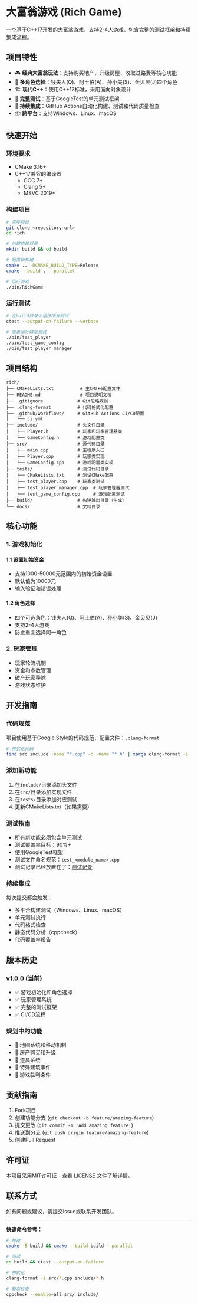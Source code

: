 # 大富翁游戏 (Rich Game)

一个基于C++17开发的大富翁游戏，支持2-4人游戏，包含完整的测试框架和持续集成流程。

## 项目特性

- 🎮 **经典大富翁玩法**：支持购买地产、升级房屋、收取过路费等核心功能
- 🎯 **多角色选择**：钱夫人(Q)、阿土伯(A)、孙小美(S)、金贝贝(J)四个角色
- 🏗️ **现代C++**：使用C++17标准，采用面向对象设计
- 🧪 **完整测试**：基于GoogleTest的单元测试框架
- 🔄 **持续集成**：GitHub Actions自动化构建、测试和代码质量检查
- 📦 **跨平台**：支持Windows、Linux、macOS

## 快速开始

### 环境要求

- CMake 3.16+
- C++17兼容的编译器
  - GCC 7+
  - Clang 5+
  - MSVC 2019+

### 构建项目

```bash
# 克隆项目
git clone <repository-url>
cd rich

# 创建构建目录
mkdir build && cd build

# 配置和构建
cmake .. -DCMAKE_BUILD_TYPE=Release
cmake --build . --parallel

# 运行游戏
./bin/RichGame
```

### 运行测试

```bash
# 在build目录中运行所有测试
ctest --output-on-failure --verbose

# 或者运行特定测试
./bin/test_player
./bin/test_game_config
./bin/test_player_manager
```

## 项目结构

```
rich/
├── CMakeLists.txt          # 主CMake配置文件
├── README.md               # 项目说明文档
├── .gitignore             # Git忽略规则
├── .clang-format          # 代码格式化配置
├── .github/workflows/     # GitHub Actions CI/CD配置
│   └── ci.yml
├── include/               # 头文件目录
│   ├── Player.h           # 玩家和玩家管理器类
│   └── GameConfig.h       # 游戏配置类
├── src/                   # 源代码目录
│   ├── main.cpp           # 主程序入口
│   ├── Player.cpp         # 玩家类实现
│   └── GameConfig.cpp     # 游戏配置类实现
├── tests/                 # 测试代码目录
│   ├── CMakeLists.txt     # 测试CMake配置
│   ├── test_player.cpp    # 玩家类测试
│   ├── test_player_manager.cpp  # 玩家管理器测试
│   └── test_game_config.cpp     # 游戏配置测试
├── build/                 # 构建输出目录（生成）
└── docs/                  # 文档目录
```

## 核心功能

### 1. 游戏初始化

#### 1.1 设置初始资金
- 支持1000-50000元范围内的初始资金设置
- 默认值为10000元
- 输入验证和错误处理

#### 1.2 角色选择
- 四个可选角色：钱夫人(Q)、阿土伯(A)、孙小美(S)、金贝贝(J)
- 支持2-4人游戏
- 防止重复选择同一角色

### 2. 玩家管理
- 玩家轮流机制
- 资金和点数管理
- 破产玩家移除
- 游戏状态维护

## 开发指南

### 代码规范

项目使用基于Google Style的代码规范，配置文件：`.clang-format`

```bash
# 格式化代码
find src include -name "*.cpp" -o -name "*.h" | xargs clang-format -i
```

### 添加新功能

1. 在`include/`目录添加头文件
2. 在`src/`目录添加实现文件
3. 在`tests/`目录添加对应测试
4. 更新CMakeLists.txt（如果需要）

### 测试指南

- 所有新功能必须包含单元测试
- 测试覆盖率目标：90%+
- 使用GoogleTest框架
- 测试文件命名规范：`test_<module_name>.cpp`
- 测试记录已经放置在了：[测试记录](./docs/TESTED_FEATURES.md)

### 持续集成

每次提交都会触发：
- 多平台构建测试（Windows、Linux、macOS）
- 单元测试执行
- 代码格式检查
- 静态代码分析（cppcheck）
- 代码覆盖率报告

## 版本历史

### v1.0.0 (当前)
- ✅ 游戏初始化和角色选择
- ✅ 玩家管理系统
- ✅ 完整的测试框架
- ✅ CI/CD流程

### 规划中的功能
- 🔲 地图系统和移动机制
- 🔲 房产购买和升级
- 🔲 道具系统
- 🔲 特殊建筑事件
- 🔲 游戏胜利条件

## 贡献指南

1. Fork项目
2. 创建功能分支 (`git checkout -b feature/amazing-feature`)
3. 提交更改 (`git commit -m 'Add amazing feature'`)
4. 推送到分支 (`git push origin feature/amazing-feature`)
5. 创建Pull Request

## 许可证

本项目采用MIT许可证 - 查看 [LICENSE](LICENSE) 文件了解详情。

## 联系方式

如有问题或建议，请提交Issue或联系开发团队。

---

**快速命令参考：**

```bash
# 构建
cmake -B build && cmake --build build --parallel

# 测试
cd build && ctest --output-on-failure

# 格式化
clang-format -i src/*.cpp include/*.h

# 静态检查
cppcheck --enable=all src/ include/
```
